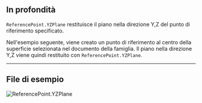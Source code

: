 ## In profondità
`ReferencePoint.YZPlane` restituisce il piano nella direzione Y,Z del punto di riferimento specificato.

Nell'esempio seguente, viene creato un punto di riferimento al centro della superficie selezionata nel documento della famiglia. Il piano nella direzione Y,Z viene quindi restituito con `ReferencePoint.YZPlane`.


___
## File di esempio

![ReferencePoint.YZPlane](./Revit.Elements.ReferencePoint.YZPlane_img.jpg)
